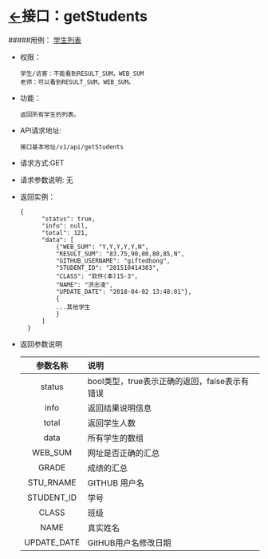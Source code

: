 # [←](../README.md)接口：getStudents

#####用例： [学生列表](../md/学生列表例.md)

- 权限：

      学生/访客：不能看到RESULT_SUM，WEB_SUM
      老师：可以看到RESULT_SUM，WEB_SUM。
- 功能：

      返回所有学生的列表。
- API请求地址:

      接口基本地址/v1/api/getStudents
- 请求方式:GET
- 请求参数说明: 无
- 返回实例：

      {
            "status": true,
            "info": null,
            "total": 121,
            "data": [
                {"WEB_SUM": "Y,Y,Y,Y,Y,N",
                "RESULT_SUM": "83.75,90,80,80,85,N",
                "GITHUB_USERNAME": "giftedhong",
                "STUDENT_ID": "201510414303",
                "CLASS": "软件(本)15-3",
                "NAME": "洪志凌",
                "UPDATE_DATE": "2018-04-02 13:48:01"},
                {
                ...其他学生
                }
            ]
        }

- 返回参数说明

  |参数名称|说明|
  |:---------:|:--------------------------------------------------------|
  |status|bool类型，true表示正确的返回，false表示有错误|
  |info|返回结果说明信息|
  |total|返回学生人数|
  |data|所有学生的数组|
  |WEB_SUM|网址是否正确的汇总|
  |GRADE|成绩的汇总|
  |STU_RNAME|GITHUB 用户名|
  |STUDENT_ID|学号|
  |CLASS|班级|
  |NAME|真实姓名|
  |UPDATE_DATE|GitHUB用户名修改日期|